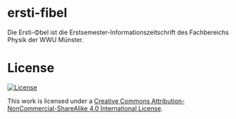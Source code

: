 # ersti-fibel
Die Ersti-Φbel ist die Erstsemester-Informationszeitschrift des Fachbereichs Physik der WWU Münster.

# License
[![License](https://i.creativecommons.org/l/by-nc-sa/4.0/88x31.png)](https://creativecommons.org/licenses/by-nc-sa/4.0/)

This work is licensed under a [Creative Commons Attribution-NonCommercial-ShareAlike 4.0 International License](https://creativecommons.org/licenses/by-nc-sa/4.0/).
